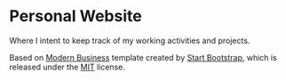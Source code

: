 # Personal Website

Where I intent to keep track of my working activities and projects.

Based on [Modern Business](https://startbootstrap.com/template/modern-business/) template created by [Start Bootstrap](https://startbootstrap.com/), which is
released under the [MIT](https://github.com/StartBootstrap/startbootstrap-modern-business/blob/master/LICENSE) license.
